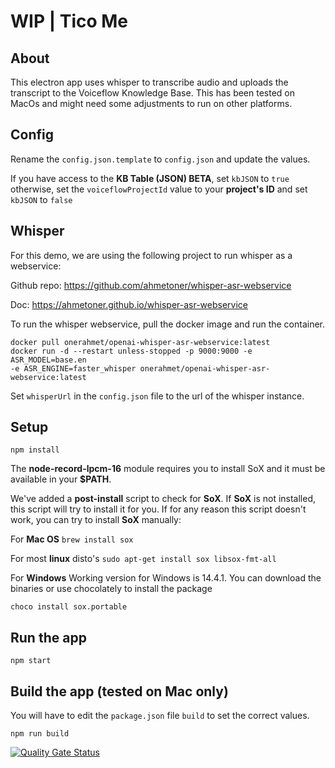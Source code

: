 # WIP | Tico Me

## About
This electron app uses whisper to transcribe audio and uploads the transcript to the Voiceflow Knowledge Base.
This has been tested on MacOs and might need some adjustments to run on other platforms.

## Config
Rename the `config.json.template` to `config.json` and update the values.

If you have access to the **KB Table (JSON) BETA**, set `kbJSON` to `true`
otherwise, set the `voiceflowProjectId` value to your **project's ID** and set `kbJSON` to `false`

## Whisper

For this demo, we are using the following project to run whisper as a webservice:

Github repo: https://github.com/ahmetoner/whisper-asr-webservice

Doc: https://ahmetoner.github.io/whisper-asr-webservice

To run the whisper webservice, pull the docker image and run the container.

```
docker pull onerahmet/openai-whisper-asr-webservice:latest
docker run -d --restart unless-stopped -p 9000:9000 -e ASR_MODEL=base.en
-e ASR_ENGINE=faster_whisper onerahmet/openai-whisper-asr-webservice:latest
```

Set `whisperUrl` in the `config.json` file to the url of the whisper instance.

## Setup

```npm install```

The **node-record-lpcm-16** module requires you to install SoX and it must be available in your **$PATH**.

We've added a **post-install** script to check for **SoX**. If **SoX** is not installed, this script will try to install it for you. If for any reason this script doesn't work, you can try to install **SoX** manually:

For **Mac OS**
`brew install sox`

For most **linux** disto's
`sudo apt-get install sox libsox-fmt-all`

For **Windows**
Working version for Windows is 14.4.1. You can download the binaries or use chocolately to install the package

`choco install sox.portable`

## Run the app

```npm start```

## Build the app (tested on Mac only)
You will have to edit the `package.json` file `build` to set the correct values.

```npm run build```


[![Quality Gate Status](https://sonarcloud.io/api/project_badges/measure?project=voiceflow-community_tico-me&metric=alert_status)](https://sonarcloud.io/summary/new_code?id=voiceflow-community_tico-me)
